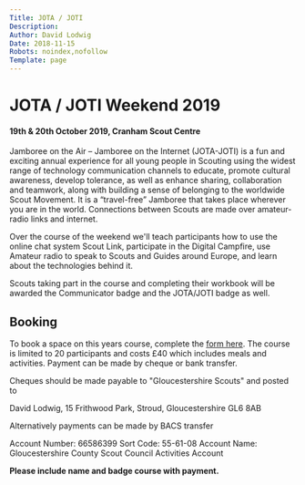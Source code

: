 ```yaml
---
Title: JOTA / JOTI
Description: 
Author: David Lodwig
Date: 2018-11-15
Robots: noindex,nofollow
Template: page
---
```


# JOTA / JOTI Weekend 2019
#### 19th & 20th October 2019, Cranham Scout Centre

Jamboree on the Air – Jamboree on the Internet (JOTA-JOTI) is a fun and exciting annual experience for all young people in Scouting using the widest range of technology communication channels to educate, promote cultural awareness, develop tolerance, as well as enhance sharing, collaboration and teamwork, along with building a sense of belonging to the worldwide Scout Movement. It is a “travel-free” Jamboree that takes place wherever you are in the world. Connections between Scouts are made over amateur-radio links and internet.

Over the course of the weekend we'll teach participants how to use the online chat system Scout Link, participate in the Digital Campfire, use Amateur radio to speak to Scouts and Guides around Europe, and learn about the technologies behind it. 

Scouts taking part in the course and completing their workbook will be awarded the Communicator badge and the JOTA/JOTI badge as well.

## Booking

To book a space on this years course, complete the [form here](https://docs.google.com/forms/d/e/1FAIpQLSc3bYiUmxPqx0dAjrzJh53LBQJvTu9u9XXu106ZLHKmGFIwXA/viewform). The course is limited to 20 participants and costs £40 which includes meals and activities. Payment can be made by cheque or bank transfer.

Cheques should be made payable to "Gloucestershire Scouts" and posted to 

David Lodwig, 
15 Frithwood Park,
Stroud,
Gloucestershire
GL6 8AB

Alternatively payments can be made by BACS transfer

Account Number: 66586399
Sort Code: 55-61-08
Account Name: Gloucestershire County Scout Council Activities Account

**Please include name and badge course with payment.**





 

